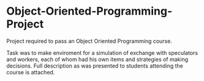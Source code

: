 # Object-Oriented-Programming-Project
Project required to pass an Object Oriented Programming course.

Task was to make enviroment for a simulation of exchange with speculators and workers, each of whom had his own items and strategies of making decisions. Full description
as was presented to students attending the course is attached.
